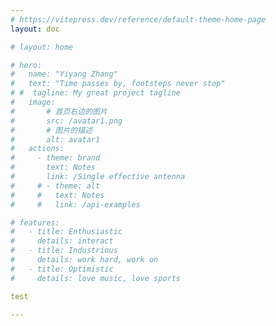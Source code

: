 ```yaml
---
# https://vitepress.dev/reference/default-theme-home-page
layout: doc

# layout: home

# hero:
#   name: "Yiyang Zhang"
#   text: "Time passes by, footsteps never stop"
# #  tagline: My great project tagline
#   image:
#       # 首页右边的图片
#       src: /avatar1.png
#       # 图片的描述
#       alt: avatar1
#   actions:
#     - theme: brand
#       text: Notes
#       link: /Single effective antenna
#     # - theme: alt
#     #   text: Notes
#     #   link: /api-examples

# features:
#   - title: Enthusiastic
#     details: interact
#   - title: Industrious
#     details: work hard, work on
#   - title: Optimistic
#     details: love music, love sports

test

---
```


